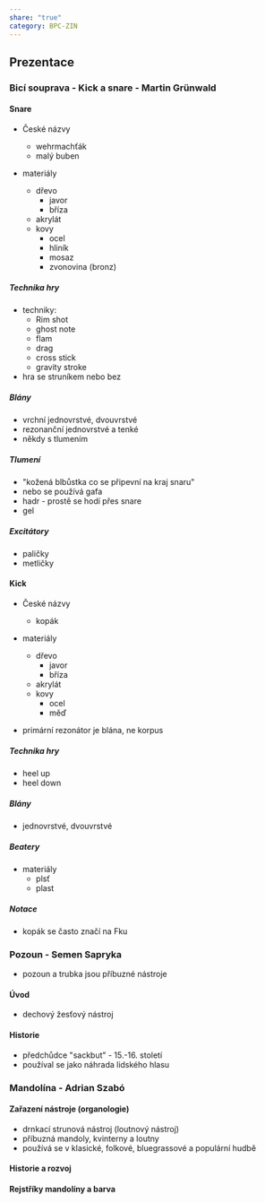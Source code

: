 ```yaml
---
share: "true"
category: BPC-ZIN
---
```


## Prezentace

### Bicí souprava -  Kick a snare - Martin Grünwald

#### Snare

- České názvy
	- wehrmachťák
	- malý buben

- materiály
	- dřevo
		- javor
		- bříza
	- akrylát
	- kovy
		- ocel
		- hliník
		- mosaz
		- zvonovina (bronz)

##### Technika hry

- techniky:
	- Rim shot
	- ghost note
	- flam
	- drag
	- cross stick
	- gravity stroke
- hra se struníkem nebo bez

##### Blány

- vrchní jednovrstvé, dvouvrstvé
- rezonanční jednovrstvé a tenké
- někdy s tlumením

##### Tlumení

- "kožená blbůstka co se připevní na kraj snaru"
- nebo se používá gafa
- hadr - prostě se hodí přes snare
- gel

##### Excitátory

- paličky
- metličky

#### Kick

- České názvy
	- kopák

- materiály
	- dřevo
		- javor
		- bříza
	- akrylát
	- kovy
		- ocel
		- měď

- primární rezonátor je blána, ne korpus

##### Technika hry

- heel up
- heel down

##### Blány

- jednovrstvé, dvouvrstvé

##### Beatery

- materiály
	- plsť
	- plast

##### Notace

- kopák se často značí na Fku

### Pozoun - Semen Sapryka

- pozoun a trubka jsou příbuzné nástroje

#### Úvod

- dechový žesťový nástroj

#### Historie

- předchůdce "sackbut" - 15.-16. století
- používal se jako náhrada lidského hlasu

### Mandolína - Adrian Szabó

#### Zařazení nástroje (organologie)

- drnkací strunová nástroj (loutnový nástroj)
- příbuzná mandoly, kvinterny a loutny
- používá se v klasické, folkové, bluegrassové a populární hudbě

#### Historie a rozvoj



#### Rejstříky mandolíny a barva



